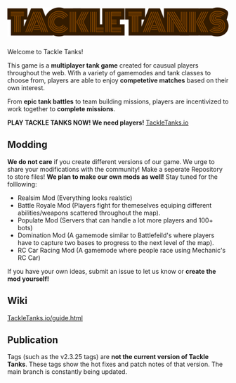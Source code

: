 # ![Tackle Tanks!](https://raw.githubusercontent.com/LeechLab/Tackle-Tanks/main/HTML_images/title.svg)
Welcome to Tackle Tanks!

This game is a **multiplayer tank game** created for causual players throughout the web. With a variety of gamemodes and tank classes to choose from, players are able to enjoy **competetive matches** based on their own interest.

From **epic tank battles** to team building missions, players are incentivized to work together to **complete missions**.


**PLAY TACKLE TANKS NOW! We need players!** [TackleTanks.io](https://leechlab.github.io/Tackle-Tanks)

## Modding
**We do not care** if you create different versions of our game. We urge to share your modifications with the community! Make a seperate Repository to store files! **We plan to make our own mods as well!** Stay tuned for the folllowing:

 - Realsim Mod (Everything looks realstic)
 - Battle Royale Mod (Players fight for themeselves equiping different abilities/weapons scattered throughout the map).
 - Populate Mod (Servers that can handle a lot more players and 100+ bots)
 - Domination Mod (A gamemode similar to Battlefeild's where players have to capture two bases to progress to the next level of the map).
 - RC Car Racing Mod (A gamemode where people race using Mechanic's RC Car)

If you have your own ideas, submit an issue to let us know or **create the mod yourself!**

## Wiki
[TackleTanks.io/guide.html](https://leechlab.github.io/Tackle-Tanks/guide.html)

## Publication
Tags (such as the v2.3.25 tags) are **not the current version of Tackle Tanks**. These tags show the hot fixes and patch notes of that version. The main branch is constantly being updated.
